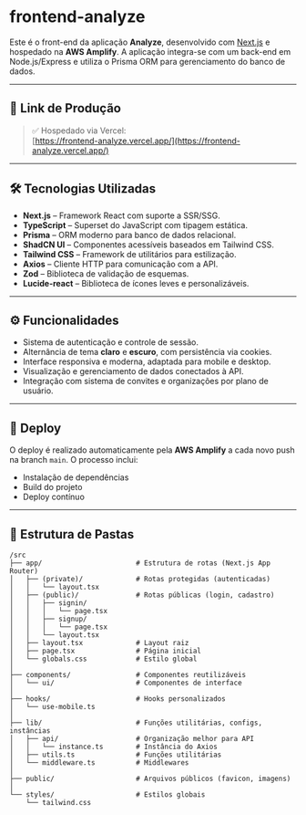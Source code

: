 # frontend-analyze

Este é o front-end da aplicação **Analyze**, desenvolvido com [Next.js](https://nextjs.org/) e hospedado na **AWS Amplify**. A aplicação integra-se com um back-end em Node.js/Express e utiliza o Prisma ORM para gerenciamento do banco de dados.

---

## 🔗 Link de Produção

> ✅ Hospedado via Vercel:  
[https://frontend-analyze.vercel.app/](https://frontend-analyze.vercel.app/)

---

## 🛠️ Tecnologias Utilizadas

- **Next.js** – Framework React com suporte a SSR/SSG.
- **TypeScript** – Superset do JavaScript com tipagem estática.
- **Prisma** – ORM moderno para banco de dados relacional.
- **ShadCN UI** – Componentes acessíveis baseados em Tailwind CSS.
- **Tailwind CSS** – Framework de utilitários para estilização.
- **Axios** – Cliente HTTP para comunicação com a API.
- **Zod** – Biblioteca de validação de esquemas.
- **Lucide-react** – Biblioteca de ícones leves e personalizáveis.

---

## ⚙️ Funcionalidades

- Sistema de autenticação e controle de sessão.
- Alternância de tema **claro** e **escuro**, com persistência via cookies.
- Interface responsiva e moderna, adaptada para mobile e desktop.
- Visualização e gerenciamento de dados conectados à API.
- Integração com sistema de convites e organizações por plano de usuário.

---

## 🚀 Deploy

O deploy é realizado automaticamente pela **AWS Amplify** a cada novo push na branch `main`. O processo inclui:

- Instalação de dependências
- Build do projeto
- Deploy contínuo

---

## 📁 Estrutura de Pastas

```
/src
├── app/                       # Estrutura de rotas (Next.js App Router)
│   ├── (private)/             # Rotas protegidas (autenticadas)
│   │   └── layout.tsx
│   ├── (public)/              # Rotas públicas (login, cadastro)
│   │   ├── signin/
│   │   │   └── page.tsx
│   │   ├── signup/
│   │   │   └── page.tsx
│   │   └── layout.tsx
│   ├── layout.tsx             # Layout raiz
│   ├── page.tsx               # Página inicial
│   └── globals.css            # Estilo global
│
├── components/                # Componentes reutilizáveis
│   └── ui/                    # Componentes de interface
│
├── hooks/                     # Hooks personalizados
│   └── use-mobile.ts
│
├── lib/                       # Funções utilitárias, configs, instâncias
│   ├── api/                   # Organização melhor para API
│   │   └── instance.ts        # Instância do Axios
│   ├── utils.ts               # Funções utilitárias
│   └── middleware.ts          # Middlewares
│
├── public/                    # Arquivos públicos (favicon, imagens)
│
└── styles/                    # Estilos globais
    └── tailwind.css
```

